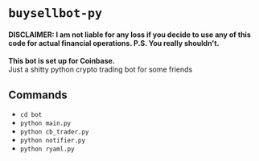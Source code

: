 # `buysellbot-py`
#### DISCLAIMER: I am not liable for any loss if you decide to use any of this code for actual financial operations. P.S. You really shouldn't.  

**This bot is set up for Coinbase.**  
Just a shitty python crypto trading bot for some friends


## Commands
- `cd bot`
- `python main.py`
- `python cb_trader.py`
- `python notifier.py`
- `python ryaml.py`
